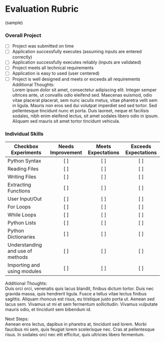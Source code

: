 # Evaluation Rubric
(sample)

### Overall Project
- [ ] Project was submitted on time
- [ ] Application successfully executes (assuming inputs are entered correctly)
- [ ] Application successfully executes reliably (inputs are validated)
- [ ] Project meets all technical requirements
- [ ] Application is easy to used (user centered)
- [ ] Project is well designed and meets or exceeds all requirements\
Additional Thoughts:\
Lorem ipsum dolor sit amet, consectetur adipiscing elit. Integer semper ultrices ante, ut convallis odio eleifend sed. Maecenas euismod, odio vitae placerat placerat, sem nunc iaculis metus, vitae pharetra velit sem in ligula. Mauris non eros sed dui volutpat imperdiet sed sed tortor. Sed pellentesque tincidunt nunc et porta. Duis laoreet, neque et facilisis sodales, nibh enim eleifend lectus, sit amet sodales libero odio in ipsum. Aliquam sed mauris sit amet tortor tincidunt vehicula.

### Individual Skills
| Checkbox Experiments | Needs Improvement  |  Meets Expectations  | Exceeds Expectations
| ---------------------|:---------------------:|:-------------------:|:-------------------:|
| Python Syntax             | [ ]                | [ ]              | [ ]              |
| Reading Files             | [ ]                | [ ]              | [ ]              |
| Writing Files             | [ ]                | [ ]              | [ ]              |
| Extracting Functions             | [ ]                | [ ]              | [ ]              |
| User Input/Out             | [ ]                | [ ]              | [ ]              |
| For Loops             | [ ]                | [ ]              | [ ]              |
| While Loops             | [ ]                | [ ]              | [ ]              |
| Python Lists             | [ ]                | [ ]              | [ ]              |
| Python Dictionaries             | [ ]                | [ ]              | [ ]              |
| Understanding and use of methods             | [ ]                | [ ]              | [ ]              |
| Importing and using modules             | [ ]                | [ ]              | [ ]              |
Additional Thoughts:\
Duis orci orci, venenatis quis lacus blandit, finibus dictum tortor. Duis nec gravida massa, quis hendrerit ligula. Fusce a tellus vitae lectus finibus sagittis. Aliquam rhoncus est risus, eu tristique justo porta ut. Aenean sed lacus sem. Vivamus ut mi et sem fermentum sollicitudin. Vivamus vulputate mauris odio, et tincidunt sem bibendum id. 

Next Steps:\
Aenean eros lectus, dapibus in pharetra at, tincidunt sed lorem. Morbi faucibus mi sem, quis feugiat lorem scelerisque nec. Cras at pellentesque risus. In sodales orci nec elit efficitur, quis ultricies libero fermentum.
